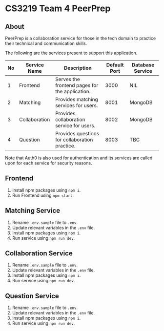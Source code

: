 # CS3219 Team 4 PeerPrep


## About

PeerPrep is a collaboration service for those in the tech domain to practice their technical and communication skills.

The following are the services present to support this application.

| No | Service Name | Description | Default Port | Database Service |
| - | - | - | - | - |
| 1 | Frontend | Serves the frontend pages for the application. | 3000 | NIL |
| 2 | Matching | Provides matching services for users. | 8001 | MongoDB |
| 3 | Collaboration | Provides collaboration service for users. | 8002 | MongoDB |
| 4 | Question | Provides questions for collaboration practice. | 8003 | TBC |

Note that Auth0 is also used for authentication and its services are called upon for each service for security reasons.


## Frontend

1. Install npm packages using `npm i`.
2. Run Frontend using `npm start`.


## Matching Service

1. Rename `.env.sample` file to `.env`.
2. Update relevant variables in the `.env` file.
4. Install npm packages using `npm i`.
5. Run service using `npm run dev`.


## Collaboration Service

1. Rename `.env.sample` file to `.env`.
2. Update relevant variables in the `.env` file.
4. Install npm packages using `npm i`.
5. Run service using `npm run dev`.


## Question Service

1. Rename `.env.sample` file to `.env`.
2. Update relevant variables in the `.env` file.
4. Install npm packages using `npm i`.
5. Run service using `npm run dev`.
